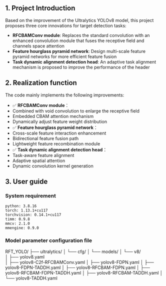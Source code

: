## 1. Project Introduction
Based on the improvement of the Ultralytics YOLOv8 model, this project proposes three core innovations for target detection tasks:
- **RFCBAMConv module**: Replaces the standard convolution with an enhanced convolution module that fuses the receptive field and channels space attention
- **Feature hourglass pyramid network**: Design multi-scale feature pyramid networks for more efficient feature fusion
- **Task dynamic alignment detection head**: An adaptive task alignment mechanism is proposed to improve the performance of the header


## 2. Realization function
The code mainly implements the following improvements:
- ✅ **RFCBAMConv module**：
- Combined with void convolution to enlarge the receptive field
- Embedded CBAM attention mechanism
- Dynamically adjust feature weight distribution
- ✅ **Feature hourglass pyramid network**：
- Cross-scale feature interaction enhancement
- Bidirectional feature fusion path
- Lightweight feature recombination module
- ✅ **Task dynamic alignment detection head**：
- Task-aware feature alignment
- Adaptive spatial attention
- Dynamic convolution kernel generation

## 3. User guide

### System requirement
    python: 3.8.16
    torch: 1.13.1+cu117
    torchvision: 0.14.1+cu117
    timm: 0.9.8
    mmcv: 2.1.0
    mmengine: 0.9.0


### Model parameter configuration file
RFT_YOLO/
├── ultralytics/
│   └── cfg/
│       └── models/
│           └── v8/      
│               ├── yolov8.yaml  
│               ├── yolov8-C2f-RFCBAMConv.yaml
│               ├── yolov8-FDPN.yaml 
│               ├── yolov8-FDPN-TADDH.yaml 
│               ├── yolov8-RFCBAM-FDPN.yaml
│               ├── yolov8-RFCBAM-FDPN-TADDH.yaml
│               ├── yolov8-RFCBAM-TADDH.yaml
│               └── yolov8-TADDH.yaml 



